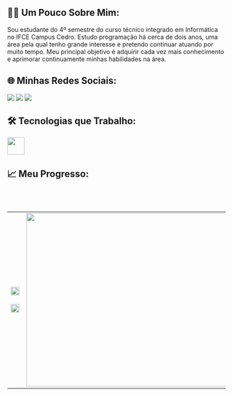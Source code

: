 ## 🧑‍💻 Um Pouco Sobre Mim:

Sou estudante do 4º semestre do curso técnico integrado em Informática no IFCE Campus Cedro. Estudo programação há cerca de dois anos, uma área pela qual tenho grande interesse e pretendo continuar atuando por muito tempo. Meu principal objetivo é adquirir cada vez mais conhecimento e aprimorar continuamente minhas habilidades na área.

## 🌐 Minhas Redes Sociais:

<div gap="10">
<!--    <a href="https://twitter.com/Ismael_hen_dev"><img src="https://img.shields.io/badge/Twitter-%23333?style=for-the-badge&logo=x&logoColor=white" /></a> -->
   <a href="https://discord.gg/JwuhBx4X"><img src="https://img.shields.io/badge/Discord-%23333?style=for-the-badge&logo=discord&logoColor=white" /></a>
   <a href="https://www.linkedin.com/in/ismael-henrique-4730b8329"><img src="https://img.shields.io/badge/LinkedIn-%23333?style=for-the-badge&logo=linkedin&logoColor=blue" /></a>
   <a href="mailto:ismael.henrique.dev@gmail.com"><img src="https://img.shields.io/badge/Gmail-%23333?style=for-the-badge&logo=gmail&logoColor=white" /></a>
</div>

## 🛠️ Tecnologias que Trabalho:

<div gap="10">
    <p align="start">
       <img height="40" src="https://skillicons.dev/icons?i=html,css,git,js,ts,python,tailwindcss,react,nextjs,nodejs,mysql,linux," />
<!--        <img height="35" src="https://fastify.dev/img/logos/fastify-white.svg" /> -->
    </p>
</div>

## 📈 Meu Progresso:

<br>
  
<!-- 
<table width="100%">
  <tr>
    <td>
      <img src="https://github-readme-stats.vercel.app/api?username=ismael-henrique-dev&hide_title=false&hide_rank=false&bg_color=ffffff00&show_icons=true&card_width=520&include_all_commits=true&count_private=true&disable_animations=false&theme=react&locale=pt-br&hide_border=true" height="400" alt="stats graph"  />
    </td>
    <td>
      <picture>
         <source media="(prefers-color-scheme: dark)" srcset="https://github-readme-stats.anuraghazra1.vercel.app/api/top-langs?username=ismael-henrique-dev&theme=react&bg_color=ffffff00&hide_border=true&no-frame=true&langs_count=6&locale=pt-br" />
         <img src="https://github-readme-stats.anuraghazra1.vercel.app/api/top-langs?username=ismael-henrique-dev&bg_color=ffffff00&hide_border=true&no-frame=true&langs_count=6&locale=pt-br&theme=react" alt="" align="center" width="600" height="300"/>
      </picture>
    </td>
  </tr>
</table>
-->


<br>

<table  width="100%">
  <tr>
    <td width="60%" align="center">
      <picture>
        <source media="(prefers-color-scheme: dark)" srcset="https://github-readme-stats.vercel.app/api?username=ismael-henrique-dev&theme=react&bg_color=ffffff00&hide_border=true&show_icons=true&count_private=true&layout=compact&locale=pt-br"/>
        <img src="https://github-readme-stats.vercel.app/api?username=ismael-henrique-dev&bg_color=ffffff00&hide_border=true&show_icons=true&count_private=true&layout=compact&locale=pt-br" alt="" align="center" width="100%" />
      </picture>
      <br></br>
      <picture>
        <source media="(prefers-color-scheme: dark)" srcset="https://github-readme-streak-stats.herokuapp.com/?user=ismael-henrique-dev&theme=react&background=ffffff00&hide_border=true&no-frame=true&locale=pt-br" />
        <img src="https://github-readme-streak-stats.herokuapp.com/?user=ismael-henrique-dev&background=ffffff00&hide_border=true&no-frame=true&locale=pt-br" alt="" align="center" width="100%" />
      </picture>
    </td>
    <td align="center">
      <picture>
        <source media="(prefers-color-scheme: dark)" srcset="https://github-readme-stats.anuraghazra1.vercel.app/api/top-langs?username=ismael-henrique-dev&theme=react&bg_color=ffffff00&hide_border=true&no-frame=true&langs_count=7&locale=pt-br" />
        <img src="https://github-readme-stats.anuraghazra1.vercel.app/api/top-langs?username=ismael-henrique-dev&bg_color=ffffff00&hide_border=true&no-frame=true&langs_count=7&locale=pt-br" alt="" align="center"width="600" height="400"/>
      </picture>
    </td>
  </tr>
</table>

 

